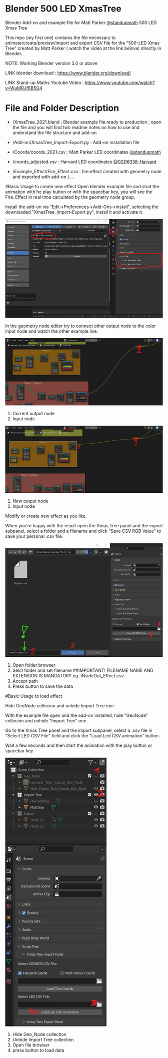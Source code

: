 # Blender 500 LED XmasTree
Blender Add-on and example file for Matt Parker [@standupmath](https://github.com/standupmaths/xmastree2021) 500 LED Xmas Tree

This repo (my first one) contains the file necessary to animate/create/preview/import and export CSV file for the "500-LED Xmas Tree" created by Matt Parker ( watch the video at the link belove) directly in Blender.

NOTE: Working Blender version 3.0 or above 

LINK blender download : https://www.blender.org/download/ 

LINK Stand-up Maths Youtube Video : https://www.youtube.com/watch?v=WuMRJf6B5Q4

# File and Folder Description

  * /XmasTree_2021.blend :  Blender example file ready to production ; open the file and you will find two readme notes on how to use and understand the file structure and add-on

 * /Add-on/XmasTree_Import-Export.py : Add-on installation file
  
 * /Coords/coords_2021.csv :  Matt Parker LED coordinates [@standupmath](https://github.com/standupmaths/xmastree2021)                                                                                                                
 * /coords_adjusted.csv : Harvard LED coordinates [@GSD6338-Harvard](https://github.com/GSD6338/XmasTree)
  
 * /Example_Effect/Fire_Effect.csv : fire effect created with geometry node and exported with add-on
                   /....  
  
#Basic Usage to create new effect
Open blender example file and strat the animation with he play button or with the spacebar key, you will see the Fire_Effect in real time calculated by the geometry node group.

Install the add-on via "Edit->Preferences->Add-Ons->install", selecting the downloaded "XmasTree_Import-Export.py", install it and activate it.

![](/assets/images/Add_on_Install.jpg)

In the geometry node editor try to connect other output node to the color input node and watch the other example live.

![](/assets/images/Blender_Open.jpg)
1. Current output node
2. Input node

![](/assets/images/Geo_Node_example_02.jpg)
1. New output node
2. Input node

Modify or create new effect as you like.

When you're happy with the result open the Xmas Tree panel and the export subpanel, select a folder and a filename and click "Save CSV RGB Value" to save your personal .csv file.

![](/assets/images/Geo_Node_example_03.jpg)
1. Open folder browser
2. Selct folder and set filename ##IMPORTANT! FILENAME NAME AND EXTENSION IS MANDATORY eg. INsideOut_Effect.csv 
3. Accept path
4. Press button to save the data



#Basic Usage to load effect

Hide GeoNode collecion and unhide Import Tree one. 

With the example file open and the add-on installed, hide "GeoNode" collecion and unhide "Import Tree" one.

Go to the Xmas Tree panel and the import subpanel, select a .csv file in "Select LED CSV File" field  and click the "Load Led CSV animation" button.

Wait a few seconds and then start the animation with the play button or spacebar key.

![](/assets/images/Load_Effect_01.jpg)
1. Hide Geo_Node collection
2. Unhide Import Tree collection
3. Open file browser
4. press button to load data







